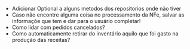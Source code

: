  - Adicionar Optional a alguns metodos dos repositorios onde não tiver
 - Caso não encontre alguma coisa no processamento da NFe, salvar as informaçõe que tem e dar para o usuário completar!
 - Como lidar com pedidos cancelados?
 - Como automaticamente retirar do inventário aquilo que foi gasto na produção das receitas?
